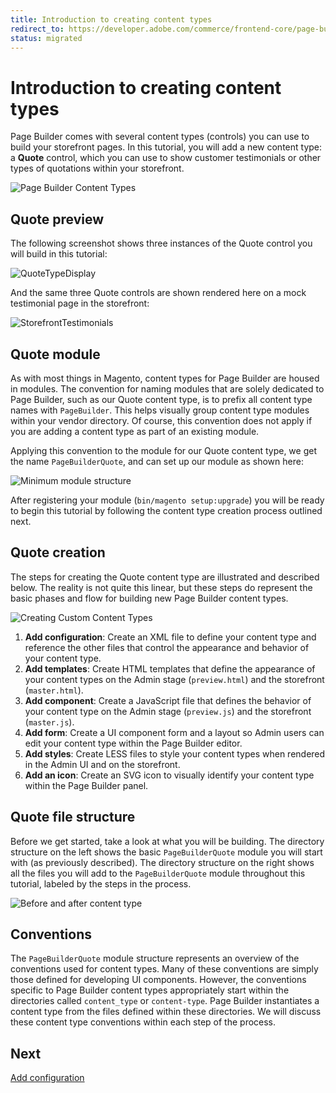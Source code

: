 ```yaml
---
title: Introduction to creating content types
redirect_to: https://developer.adobe.com/commerce/frontend-core/page-builder/content-types/create/
status: migrated
---
```


# Introduction to creating content types

Page Builder comes with several content types (controls) you can use to build your storefront pages. In this tutorial, you will add a new content type: a **Quote** control, which you can use to show customer testimonials or other types of quotations within your storefront.

![Page Builder Content Types](../../images/panel-horizontal.png)

## Quote preview

The following screenshot shows three instances of the Quote control you will build in this tutorial:

![QuoteTypeDisplay](../../images/AdminTestimonials.png)

And the same three Quote controls are shown rendered here on a mock testimonial page in the storefront:

![StorefrontTestimonials](../../images/StorefrontTestimonials.png)

## Quote module

As with most things in Magento, content types for Page Builder are housed in modules. The convention for naming modules that are solely dedicated to Page Builder, such as our Quote content type, is to prefix all content type names with `PageBuilder`. This helps visually group content type modules within your vendor directory. Of course, this convention does not apply if you are adding a content type as part of an existing module.

Applying this convention to the module for our Quote content type, we get the name `PageBuilderQuote`, and can set up our module as shown here:

![Minimum module structure](../../images/module-minimum-structure.png)

After registering your module (`bin/magento setup:upgrade`) you will be ready to begin this tutorial by following the content type creation process outlined next.

## Quote creation

The steps for creating the Quote content type are illustrated and described below. The reality is not quite this linear, but these steps do represent the basic phases and flow for building new Page Builder content types.

![Creating Custom Content Types](../../images/content-type-overview.svg)

1. **Add configuration**: Create an XML file to define your content type and reference the other files that control the appearance and behavior of your content type.
1. **Add templates**: Create HTML templates that define the appearance of your content types on the Admin stage (`preview.html`) and the storefront (`master.html`).
1. **Add component**: Create a JavaScript file that defines the behavior of your content type on the Admin stage (`preview.js`) and the storefront (`master.js`).
1. **Add form**: Create a UI component form and a layout so Admin users can edit your content type within the Page Builder editor.
1. **Add styles**: Create LESS files to style your content types when rendered in the Admin UI and on the storefront.
1. **Add an icon**: Create an SVG icon to visually identify your content type within the Page Builder panel.

## Quote file structure

Before we get started, take a look at what you will be building. The directory structure on the left shows the basic `PageBuilderQuote` module you will start with (as previously described). The directory structure on the right shows all the files you will add to the `PageBuilderQuote` module throughout this tutorial, labeled by the steps in the process.

![Before and after content type](../../images/content-type-files.png)

## Conventions

The `PageBuilderQuote` module structure represents an overview of the conventions used for content types. Many of these conventions are simply those defined for developing UI components. However, the conventions specific to Page Builder content types appropriately start within the directories called `content_type` or `content-type`. Page Builder instantiates a content type from the files defined within these directories. We will discuss these content type conventions within each step of the process.

## Next
[Add configuration](add-configuration.md)
